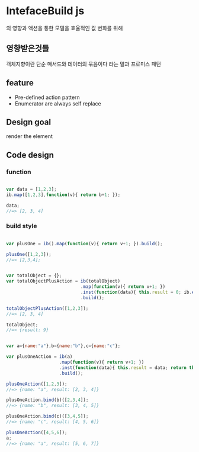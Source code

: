 # IntefaceBuild js
의 영향과 액션을 통한 모델을 효율적인 값 변화를 위해 


## 영향받은것들
객체지향이란 단순 매서드와 데이터의 묶음이다 라는 말과 프로미스 패턴

## feature
- Pre-defined action pattern
- Enumerator are always self replace 

## Design goal
render the element


## Code design


### function
```javascript

var data = [1,2,3];
ib.map([1,2,3],function(v){ return b+1; });

data;
//=> [2, 3, 4]

```


###  build style

```javascript

var plusOne = ib().map(function(v){ return v+1; }).build();

plusOne([1,2,3]);
//=> [2,3,4];

```

```javascript

var totalObject = {};
var totalObjectPlusAction = ib(totalObject)
                            .map(function(v){ return v+1; })
                            .inst(function(data){ this.result = 0; ib.each(data,function(v){ this.result += v; return data;  }.bind(this)) })
                            .build();

totalObjectPlusAction([1,2,3]);
//=> [2, 3, 4]

totalObject;
//=> {result: 9}

```

```javascript

var a={name:"a"},b={name:"b"},c={name:"c"};

var plusOneAction = ib(a)
                    .map(function(v){ return v+1; })
                    .inst(function(data){ this.result = data; return this; })
                    .build();

plusOneAction([1,2,3]);
//=> {name: "a", result: [2, 3, 4]}

plusOneAction.bind(b)([2,3,4]);
//=> {name: "b", result: [3, 4, 5]}

plusOneAction.bind(c)([3,4,5]);
//=> {name: "c", result: [4, 5, 6]}

plusOneAction([4,5,6]);
a;
//=> {name: "a", result: [5, 6, 7]}

```